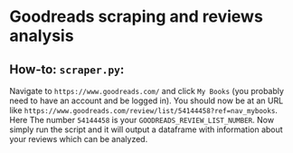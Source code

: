 # Goodreads scraping and reviews analysis

## How-to: `scraper.py`:
Navigate to `https://www.goodreads.com/` and click `My Books` (you probably need to have an account and be logged in). You should now be at an URL like `https://www.goodreads.com/review/list/54144458?ref=nav_mybooks`. Here The number `54144458` is your `GOODREADS_REVIEW_LIST_NUMBER`. Now simply run the script and it will output a dataframe with information about your reviews which can be analyzed.